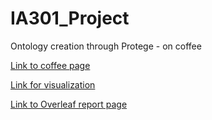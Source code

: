 # IA301_Project
Ontology creation through Protege - on coffee

[Link to coffee page](https://www.webstaurantstore.com/article/397/types-of-coffee-drinks.html "Types of coffee")

[Link for visualization](https://www.youtube.com/watch?v=bpjMYBc98bk "Visualization")

[Link to Overleaf report page](https://www.overleaf.com/1877895258scpspmhdvnzj "Report")
